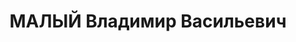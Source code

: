 ---
title: МАЛЫЙ Владимир Васильевич
description: "Род. в 1899, г. Ленинград, русский, член ВКП(б). Зам. председателя артели\
  \ \"Свобода\", зав. орготделом Нарвского райжилсоюза, член Ленсовета 13-го созыва,\
  \ прож. г. Ленинград, ул. Стачек, д. 102, кв. 8. В 1937 г. секретарь Октябрьского\
  \ райкома ВКП(б) в г. Свердловск. \n  Арестован 03.07.1937. Приговор: выездная сессия\
  \ ВК ВС СССР в г. Свердловск, 14.01.1938 – ВМН. Расстрелян 14.01.1938, г.Свердловск"
---